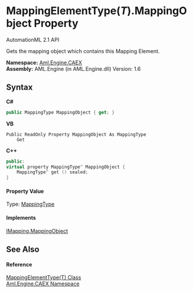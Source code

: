 # MappingElementType(*T*).MappingObject Property 
AutomationML 2.1 API 

Gets the mapping object which contains this Mapping Element.

**Namespace:**&nbsp;<a href="N_Aml_Engine_CAEX">Aml.Engine.CAEX</a><br />**Assembly:**&nbsp;AML.Engine (in AML.Engine.dll) Version: 1.6

## Syntax

**C#**<br />
``` C#
public MappingType MappingObject { get; }
```

**VB**<br />
``` VB
Public ReadOnly Property MappingObject As MappingType
	Get
```

**C++**<br />
``` C++
public:
virtual property MappingType^ MappingObject {
	MappingType^ get () sealed;
}
```


#### Property Value
Type: <a href="T_Aml_Engine_CAEX_MappingType">MappingType</a>

#### Implements
<a href="P_Aml_Engine_CAEX_IMapping_MappingObject">IMapping.MappingObject</a><br />

## See Also


#### Reference
<a href="T_Aml_Engine_CAEX_MappingElementType_1">MappingElementType(T) Class</a><br /><a href="N_Aml_Engine_CAEX">Aml.Engine.CAEX Namespace</a><br />
